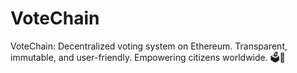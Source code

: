 # VoteChain
VoteChain: Decentralized voting system on Ethereum. Transparent, immutable, and user-friendly. Empowering citizens worldwide. 🗳️🌟
